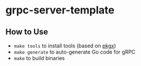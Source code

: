 # grpc-server-template

## How to Use

* `make tools` to install tools (based on [pkgx](https://pkgx.sh/))
* `make generate` to auto-generate Go code for gRPC
* `make` to build binaries
